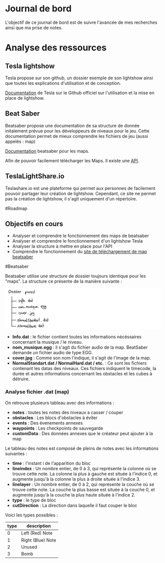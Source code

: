 # Journal de bord
L'objectif de ce journal de bord est de suivre l'avancée de mes recherches ainsi que ma prise de notes.

# Analyse des ressources

## Tesla lightshow 
Tesla propose sur son github, un dossier exemple de son lightshow ainsi que toutes les explications d'utilisation et de conception.

[Documentation](https://github.com/teslamotors/light-show) de Tesla sur le Github officiel sur l'utilisation et la mise en place de lightshow.

## Beat Saber
Beatsaber propose une documentation de sa structure de donnée initalement prévue pour les développeurs de niveaux pour le jeu. Cette documentation permet de mieux comprendre les fichiers de jeu (aussi appelés : map)

[Documentation](https://bsmg.wiki/mapping/map-format.html#base-object) beatsaber pour les maps.

Afin de pouvoir facilement télécharger les Maps. Il existe une [API](https://api.beatsaver.com/docs/index.html?url=./swagger.json#/). 

## TeslaLightShare.io
Teslashare.io est une plateforme qui permet aux personnes de facilement pouvoir partager leur création de lightshow. Cependant, ce site ne permet pas la création de lightshow, il s'agit uniquement d'un répertoire.

#Roadmap
## Objectifs en cours

- Analyser et comprendre le fonctionnement des maps de beatsaber
- Analyser et comprendre le fonctionnement d'un lightshow Tesla
- Analyser la structure à mettre en place pour l'API
- Comprendre le fonctionnement du [site de téléchargement de map beatsaber](https://bsaber.com)

#Beatsaber

Beatsaber utilise une structure de dossier toujours identique pour les "maps".
La structure ce présente de la manière suivante :

![](images/logbook/structure_dossier_bsaber.PNG)

- **Info.dat** : le fichier contient toutes les informations nécéssaires concernant la musique / le niveau.
- **nom_musique.egg** : il s'agit du fichier audio de la map. BeatSaber demande un fichier audio de type EGG.
- **cover.jpg** : Comme son nom l'indique, il s'agit de l'image de la map.
- **NormalStandart.dat / NormalHard.dat / etc.** : Ce sont les fichiers contenant les datas des niveaux. Ces fichiers indiquent le timecode, la durée et autres informations concernant les obstacles et les cubes à détruire.

### Analyse fichier .dat (map)
On retrouve plusieurs tableau avec des informations :

- **notes** : toutes les notes des niveaux a casser / couper
- **obstacles** : Les blocs d'obstacles à éviter 
- **events** : Des évenements annexes
- **waypoints** : Les checkpoints de sauvegarde
- **customData** : Des données annexes que le créateur peut ajouter à la map

Le tableau des notes est composé de pleins de notes avec les informations suivantes :

- **time** : l'instant i de l'apparition du bloc
- **lineindex** : Un nombre entier, de 0 à 3, qui représente la colonne où se trouve cette note. La colonne la plus à gauche est située à l'indice 0, et augmente jusqu'à la colonne la plus à droite située à l'indice 3.
- **linelayer** : Un nombre entier, de 0 à 2, qui représente la couche où se trouve cette note. La couche la plus basse est située à la couche 0, et augmente jusqu'à la couche la plus haute située à l'indice 2.
- **type** : le type de bloc
- **cutDirection** : La direction dans laquelle il faut couper le bloc

Voici les types possibles :

|type   | description  |
|---|---|
|  0 | Left (Red) Note  |
|  1|  Right (Blue) Note |
|  2 | Unused  |
|  3 | Bomb  |
